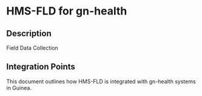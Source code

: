 # HMS-FLD for gn-health

## Description

Field Data Collection

## Integration Points

This document outlines how HMS-FLD is integrated with gn-health systems in Guinea.
